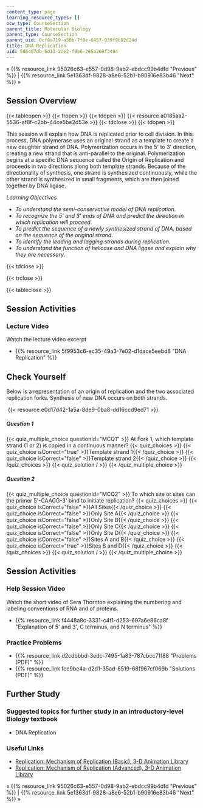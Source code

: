 ```yaml
---
content_type: page
learning_resource_types: []
ocw_type: CourseSection
parent_title: Molecular Biology
parent_type: CourseSection
parent_uid: 0cf8a719-a58b-7f0e-6457-939f9b82d24d
title: DNA Replication
uid: 5d6487db-6d13-2ae2-f9e6-285a269f3404
---
```


« {{% resource_link 95026c63-e557-0d98-9ab2-ebdcc99b4dfd "Previous" %}} | {{% resource_link 5e1363df-9828-a8e6-52b1-b90916e83b46 "Next" %}} »

Session Overview
----------------

{{< tableopen >}}
{{< tropen >}}
{{< tdopen >}}
{{< resource a0185aa2-5536-af8f-c2bb-44ce5be2d53e >}}
{{< tdclose >}}
{{< tdopen >}}


This session will explain how DNA is replicated prior to cell division. In this process, DNA polymerase uses an original strand as a template to create a new daughter strand of DNA. Polymerization occurs in the 5' to 3' direction, creating a new strand that is anti-parallel to the original. Polymerization begins at a specific DNA sequence called the Origin of Replication and proceeds in two directions along both template strands. Because of the directionality of synthesis, one strand is synthesized continuously, while the other strand is synthesized in small fragments, which are then joined together by DNA ligase.

_Learning Objectives_

*   _To understand the semi-conservative model of DNA replication_.
*   _To recognize the 5' and 3' ends of DNA and predict the direction in which replication will proceed_.
*   _To predict the sequence of a newly synthesized strand of DNA, based on the sequence of the original strand_.
*   _To identify the leading and lagging strands during replication._
*   _To understand the function of helicase and DNA ligase and explain why they are necessary_.


{{< tdclose >}}

{{< trclose >}}

{{< tableclose >}}

Session Activities
------------------

### Lecture Video

Watch the lecture video excerpt

*   {{% resource_link 5f9953c6-ec35-49a3-7e02-d1dace5eebd8 "DNA Replication" %}}

Check Yourself
--------------

Below is a representation of an origin of replication and the two associated replication forks. Synthesis of new DNA occurs on both strands.

 {{< resource e0d17d42-1a5a-8de9-0ba8-dd16ccd9ed71 >}}

##### Question 1
 {{< quiz_multiple_choice questionId="MCQ1" >}} At Fork 1, which template strand (1 or 2) is copied in a continuous manner? {{< quiz_choices >}} {{< quiz_choice isCorrect="true" >}}Template strand 1{{< /quiz_choice >}} {{< quiz_choice isCorrect="false" >}}Template strand 2{{< /quiz_choice >}} {{< /quiz_choices >}} {{< quiz_solution / >}} {{< /quiz_multiple_choice >}}
##### Question 2
 {{< quiz_multiple_choice questionId="MCQ2" >}} To which site or sites can the primer 5'-CAAGG-3' bind to initiate replication? {{< quiz_choices >}} {{< quiz_choice isCorrect="false" >}}All Sites{{< /quiz_choice >}} {{< quiz_choice isCorrect="false" >}}Only Site A{{< /quiz_choice >}} {{< quiz_choice isCorrect="false" >}}Only Site B{{< /quiz_choice >}} {{< quiz_choice isCorrect="false" >}}Only Site C{{< /quiz_choice >}} {{< quiz_choice isCorrect="false" >}}Only Site D{{< /quiz_choice >}} {{< quiz_choice isCorrect="false" >}}Sites A and B{{< /quiz_choice >}} {{< quiz_choice isCorrect="true" >}}Sites B and D{{< /quiz_choice >}} {{< /quiz_choices >}} {{< quiz_solution / >}} {{< /quiz_multiple_choice >}}

Session Activities
------------------

### Help Session Video

Watch the short video of Sera Thornton explaining the numbering and labeling conventions of RNA and of proteins.

*   {{% resource_link f4448a8c-3331-c4f1-d253-697a6e86ca8f "Explanation of 5' and 3', C terminus, and N terminus" %}}

### Practice Problems

*   {{% resource_link d2cdbbbd-3edc-7495-1a83-787cbcc71f88 "Problems (PDF)" %}}
*   {{% resource_link fce9be4a-d2d1-35ad-6519-68f967cf069b "Solutions (PDF)" %}}

Further Study
-------------

### Suggested topics for further study in an introductory-level Biology textbook

*   DNA Replication

### Useful Links

*   [Replication: Mechanism of Replication (Basic), 3-D Animation Library](http://www.dnalc.org/resources/3d/03-mechanism-of-replication-basic.html)
*   [Replication: Mechanism of Replication (Advanced), 3-D Animation Library](http://www.dnalc.org/resources/3d/04-mechanism-of-replication-advanced.html)

« {{% resource_link 95026c63-e557-0d98-9ab2-ebdcc99b4dfd "Previous" %}} | {{% resource_link 5e1363df-9828-a8e6-52b1-b90916e83b46 "Next" %}} »